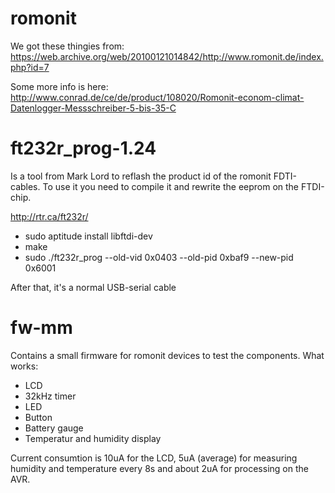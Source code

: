 # romonit

We got these thingies from:
https://web.archive.org/web/20100121014842/http://www.romonit.de/index.php?id=7

Some more info is here:
http://www.conrad.de/ce/de/product/108020/Romonit-econom-climat-Datenlogger-Messschreiber-5-bis-35-C

# ft232r_prog-1.24
Is a tool from Mark Lord to reflash the product id of the romonit FDTI-cables.
To use it you need to compile it and rewrite the eeprom on the FTDI-chip.

http://rtr.ca/ft232r/

- sudo aptitude install libftdi-dev
- make
- sudo ./ft232r_prog --old-vid 0x0403 --old-pid 0xbaf9 --new-pid 0x6001

After that, it's a normal USB-serial cable

# fw-mm
Contains a small firmware for romonit devices to test the components.
What works:
- LCD
- 32kHz timer
- LED
- Button
- Battery gauge
- Temperatur and humidity display

Current consumtion is 10uA for the LCD, 5uA (average) for measuring humidity
and temperature every 8s and about 2uA for processing on the AVR.

